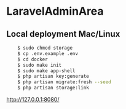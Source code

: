 # LaravelAdminArea


## Local deployment Mac/Linux


```bash
    $ sudo chmod storage
    $ cp .env.example .env
    $ cd docker
    $ sudo make init
    $ sudo make app-shell
    $ php artisan key:generate
    $ php artisan migrate:fresh --seed
    $ php artisan storage:link
```

http://127.0.0.1:8080/
